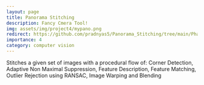 ```yaml
---
layout: page
title: Panorama Stitching
description: Fancy Cmera Tool!
img: assets/img/project4/mypano.png
redirect: https://github.com/pradnyas5/Panorama_Stitching/tree/main/Phase1/Code
importance: 4
category: computer vision
---
```


Stitches a given set of images with a procedural flow of: Corner Detection, Adaptive Non Maximal Suppression, Feature Description, Feature Matching, Outlier Rejection using RANSAC, Image Warping and Blending